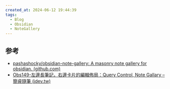 ```yaml
---
created_at: 2024-06-12 19:44:39
tags:
  - Blog
  - Obsidian
  - NoteGallery
---
```


## 参考

- [pashashocky/obsidian-note-gallery: A masonry note gallery for obsidian. (github.com)](https://github.com/pashashocky/obsidian-note-gallery)
- [Obs149-左邊長筆記，右邊卡片的編輯佈局：Query Control, Note Gallary – 簡睿隨筆 (jdev.tw)](https://jdev.tw/blog/8298/longform-note-writing-query-control-note-gallery)